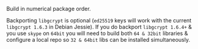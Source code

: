 Build in numerical package order.

Backporting `libgcrypt` is optional (`ed25519` keys will work with the current `libgcrypt 1.6.3` in Debian Jessie). If you do backport `libgcrypt 1.6.4+` & you use `skype` on `64bit` you will need to build both `64 & 32bit` libraries & configure a local repo so `32 & 64bit` libs can be installed simultaneously.
